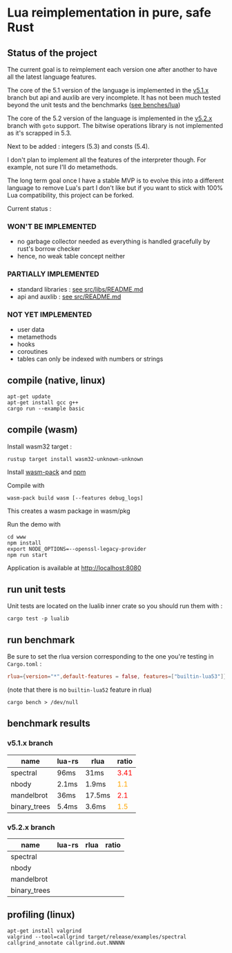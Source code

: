 # Lua reimplementation in pure, safe Rust

## Status of the project

The current goal is to reimplement each version one after another to have all the latest language features.

The core of the 5.1 version of the language is implemented in the [v5.1.x](https://github.com/jice-nospam/lua-rs/tree/v5.1.x) branch but api and auxlib are very incomplete.
It has not been much tested beyond the unit tests and the benchmarks ([see benches/lua](benches/lua))

The core of the 5.2 version of the language is implemented in the [v5.2.x](https://github.com/jice-nospam/lua-rs/tree/v5.2.x) branch with `goto` support. The bitwise operations library is not implemented as it's scrapped in 5.3.

Next to be added : integers (5.3) and consts (5.4).

I don't plan to implement all the features of the interpreter though. For example, not sure I'll do metamethods.

The long term goal once I have a stable MVP is to evolve this into a different language to remove Lua's part I don't like but if you want to stick with 100% Lua compatibility, this project can be forked.

Current status :

### WON'T BE IMPLEMENTED

- no garbage collector needed as everything is handled gracefully by rust's borrow checker
- hence, no weak table concept neither

### PARTIALLY IMPLEMENTED

- standard libraries : [see src/libs/README.md](src/libs/README.md)
- api and auxlib : [see src/README.md](src/README.md)

### NOT YET IMPLEMENTED

- user data
- metamethods
- hooks
- coroutines
- tables can only be indexed with numbers or strings

## compile (native, linux)

```shell
apt-get update
apt-get install gcc g++
cargo run --example basic
```

## compile (wasm)

Install wasm32 target :

```shell
rustup target install wasm32-unknown-unknown
```

Install [wasm-pack](https://rustwasm.github.io/wasm-pack/installer/)
and [npm](https://nodejs.org/en/download)

Compile with

```shell
wasm-pack build wasm [--features debug_logs]
```

This creates a wasm package in wasm/pkg

Run the demo with

```shell
cd www
npm install
export NODE_OPTIONS=--openssl-legacy-provider
npm run start
```

Application is available at <http://localhost:8080>

## run unit tests

Unit tests are located on the lualib inner crate so you should run them with :

```shell
cargo test -p lualib
```

## run benchmark

Be sure to set the rlua version corresponding to the one you're testing in `Cargo.toml` :

```toml
rlua={version="*",default-features = false, features=["builtin-lua53"]}
```

(note that there is no `builtin-lua52` feature in rlua)

`cargo bench > /dev/null`

## benchmark results

### v5.1.x branch

| name | lua-rs | rlua | ratio |
|------|--------|------|-------|
| spectral | 96ms | 31ms | <span style="color:red">3.41</span> |
| nbody | 2.1ms | 1.9ms | <span style="color:orange">1.1</span> |
| mandelbrot | 36ms | 17.5ms | <span style="color:red">2.1</span> |
| binary_trees | 5.4ms | 3.6ms | <span style="color:orange">1.5</span> |

### v5.2.x branch

| name | lua-rs | rlua | ratio |
|------|--------|------|-------|
| spectral |  |  |  |
| nbody |  |  |  |
| mandelbrot |  |  |  |
| binary_trees |  |  |  |

## profiling (linux)

```shell
apt-get install valgrind
valgrind --tool=callgrind target/release/examples/spectral
callgrind_annotate callgrind.out.NNNNN
```
